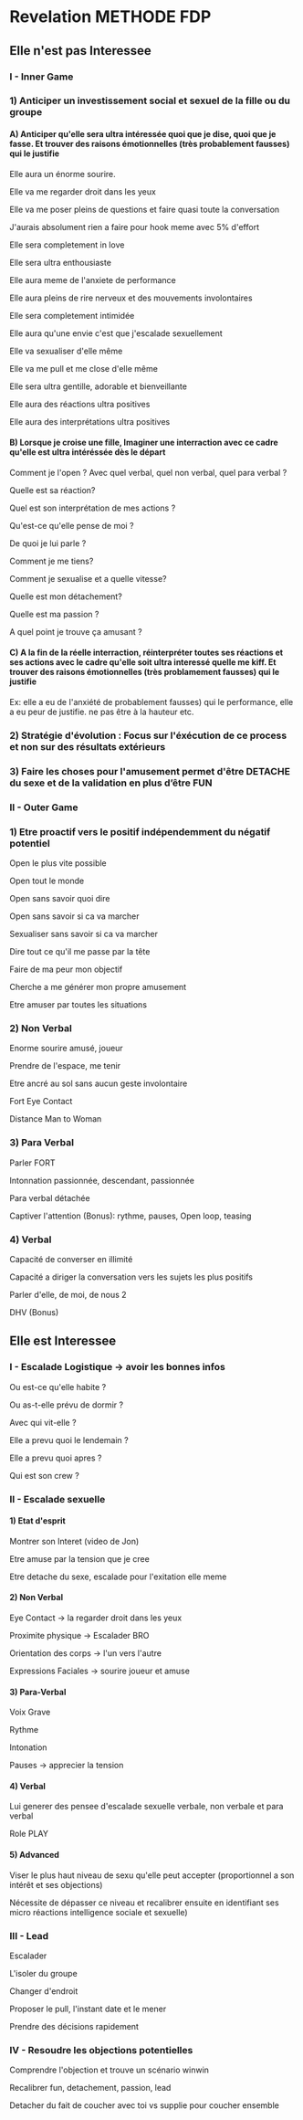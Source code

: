 # Revelation METHODE FDP


## Elle n'est pas Interessee

### I - Inner Game

### 1) Anticiper un investissement social et sexuel de la fille ou du groupe

#### A) Anticiper qu'elle sera ultra intéressée quoi que je dise, quoi que je fasse. Et trouver des raisons émotionnelles (très probablement fausses) qui le justifie

Elle aura un énorme sourire.

Elle va me regarder droit dans les yeux

Elle va me poser pleins de
questions et faire quasi toute la conversation

J'aurais absolument rien a faire pour hook
meme avec 5% d'effort

Elle sera completement in love

Elle sera ultra enthousiaste

Elle aura meme de l'anxiete de performance


Elle aura pleins de rire nerveux
et des mouvements involontaires

Elle sera completement intimidée

Elle aura qu'une envie c'est que j'escalade sexuellement

Elle va sexualiser d'elle même

Elle va me pull et me close d'elle même

Elle sera ultra gentille, adorable
et bienveillante

Elle aura des réactions ultra positives

Elle aura des interprétations ultra positives

#### B) Lorsque je croise une fille, Imaginer une interraction avec ce cadre qu'elle est ultra intéréssée dès le départ

Comment je l'open ? Avec quel
verbal, quel non verbal, quel para verbal ?

Quelle est sa réaction?

Quel est son interprétation de mes actions ?

Qu'est-ce qu'elle pense de moi ?

De quoi je lui parle ?

Comment je me tiens?

Comment je sexualise et a quelle vitesse?

Quelle est mon détachement?

Quelle est ma passion ?

A quel point je trouve ça amusant ?


#### C) A la fin de la réelle interraction, réinterpréter toutes ses réactions et ses actions avec le cadre qu'elle soit ultra interessé quelle me kiff. Et trouver des raisons émotionnelles (très problamement fausses) qui le justifie

Ex: elle a eu de I'anxiété de
probablement fausses) qui le performance, elle a eu peur de
justifie. ne pas être à la hauteur etc.

### 2) Stratégie d'évolution : Focus sur l'éxécution de ce process et non sur des résultats extérieurs

### 3) Faire les choses pour l'amusement permet d'être DETACHE du sexe et de la validation en plus d’être FUN


### II - Outer Game

### 1) Etre proactif vers le positif indépendemment du négatif potentiel

Open le plus vite possible

Open tout le monde

Open sans savoir quoi dire

Open sans savoir si ca va
marcher

Sexualiser sans savoir si ca va
marcher

Dire tout ce qu'il me passe par
la tête

Faire de ma peur mon objectif

Cherche a me générer mon propre amusement 

Etre amuser par toutes les situations


### 2) Non Verbal

Enorme sourire amusé, joueur

Prendre de l'espace, me tenir

Etre ancré au sol sans aucun geste involontaire

Fort Eye Contact

Distance Man to Woman

### 3) Para Verbal


Parler FORT

Intonnation passionnée, descendant, passionnée

Para verbal détachée

Captiver l'attention (Bonus):
rythme, pauses, Open loop,
teasing


### 4) Verbal

Capacité de converser en illimité

Capacité a diriger la
conversation vers les sujets les
plus positifs

Parler d'elle, de moi, de nous 2

DHV (Bonus)


## Elle est Interessee

### I - Escalade Logistique -> avoir les bonnes infos

Ou est-ce qu'elle habite ?

Ou as-t-elle prévu de dormir ?

Avec qui vit-elle ?

Elle a prevu quoi le lendemain ?

Elle a prevu quoi apres ?

Qui est son crew ?

### II - Escalade sexuelle

#### 1) Etat d'esprit

Montrer son Interet (video de Jon)

Etre amuse par la tension que je cree

Etre detache du sexe, escalade pour l'exitation elle meme


#### 2) Non Verbal

Eye Contact -> la regarder droit dans les yeux

Proximite physique -> Escalader BRO

Orientation des corps -> l'un vers l'autre

Expressions Faciales -> sourire joueur et amuse



#### 3) Para-Verbal

Voix Grave

Rythme

Intonation

Pauses -> apprecier la tension

#### 4) Verbal

Lui generer des pensee d'escalade sexuelle verbale, non verbale
et para verbal

Role PLAY

#### 5) Advanced

Viser le plus haut niveau de sexu qu'elle peut accepter
(proportionnel a son intérêt et ses objections)

Nécessite de dépasser ce
niveau et recalibrer ensuite en
identifiant ses micro réactions
intelligence sociale et sexuelle)


#### 



### III - Lead

Escalader

L'isoler du groupe

Changer d'endroit

Proposer le pull, l'instant date et
le mener

Prendre des décisions
rapidement

### IV - Resoudre les objections potentielles

Comprendre l'objection et trouve un scénario winwin

Recalibrer fun, detachement, passion, lead

Detacher du fait de coucher avec toi vs supplie pour coucher ensemble




